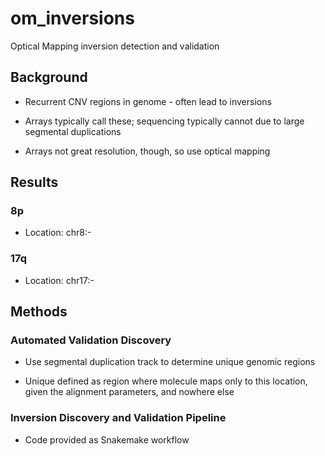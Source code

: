 # om_inversions
Optical Mapping inversion detection and validation

## Background

* Recurrent CNV regions in genome - often lead to inversions

* Arrays typically call these; sequencing typically cannot due to large segmental duplications

* Arrays not great resolution, though, so use optical mapping

## Results

### 8p

* Location: chr8:-

### 17q

* Location: chr17:-

## Methods

### Automated Validation Discovery

* Use segmental duplication track to determine unique genomic regions

* Unique defined as region where molecule maps only to this location, given the alignment parameters, and nowhere else

### Inversion Discovery and Validation Pipeline

* Code provided as Snakemake workflow 
